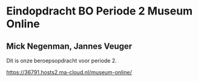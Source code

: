 # Eindopdracht BO Periode 2 Museum Online
## Mick Negenman, Jannes Veuger

Dit is onze beroepsopdracht voor periode 2.

[https://36791.hosts2.ma-cloud.nl/museum-online/
](https://36791.hosts2.ma-cloud.nl/bo/m2museum/)
